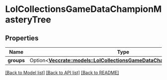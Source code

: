 # LolCollectionsGameDataChampionMasteryTree

## Properties

Name | Type | Description | Notes
------------ | ------------- | ------------- | -------------
**groups** | Option<[**Vec<crate::models::LolCollectionsGameDataChampionMasteryGroup>**](LolCollectionsGameDataChampionMasteryGroup.md)> |  | [optional]

[[Back to Model list]](../README.md#documentation-for-models) [[Back to API list]](../README.md#documentation-for-api-endpoints) [[Back to README]](../README.md)


